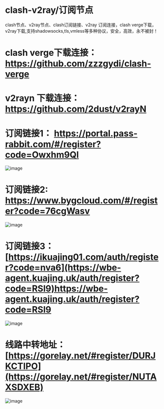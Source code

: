 # clash-v2ray/订阅节点
clash节点、v2ray节点、clash订阅链接、v2ray 订阅连接，clash verge下载，v2ray下载,支持shadowsocks,tls,vmless等多种协议，安全，高效，永不被封！

# clash verge下载连接：https://github.com/zzzgydi/clash-verge
# v2rayn 下载连接：https://github.com/2dust/v2rayN

# 订阅链接1： https://portal.pass-rabbit.com/#/register?code=Owxhm9Ql
![image](image/微信图片_20231213150041.png)
# 订阅链接2: https://www.bygcloud.com/#/register?code=76cgWasv
![image](image2/微信图片_20231213151214.png)
# 订阅链接3：[https://ikuajing01.com/auth/register?code=nva6](https://wbe-agent.kuajing.uk/auth/register?code=RSl9)https://wbe-agent.kuajing.uk/auth/register?code=RSl9
![image](image2/微信图片_20231213151123.png)


# 线路中转地址：[https://gorelay.net/#register/DURJKCTIPO](https://gorelay.net/#register/NUTAXSDXEB)
![image](image/capture_20240414142911360.bmp)
